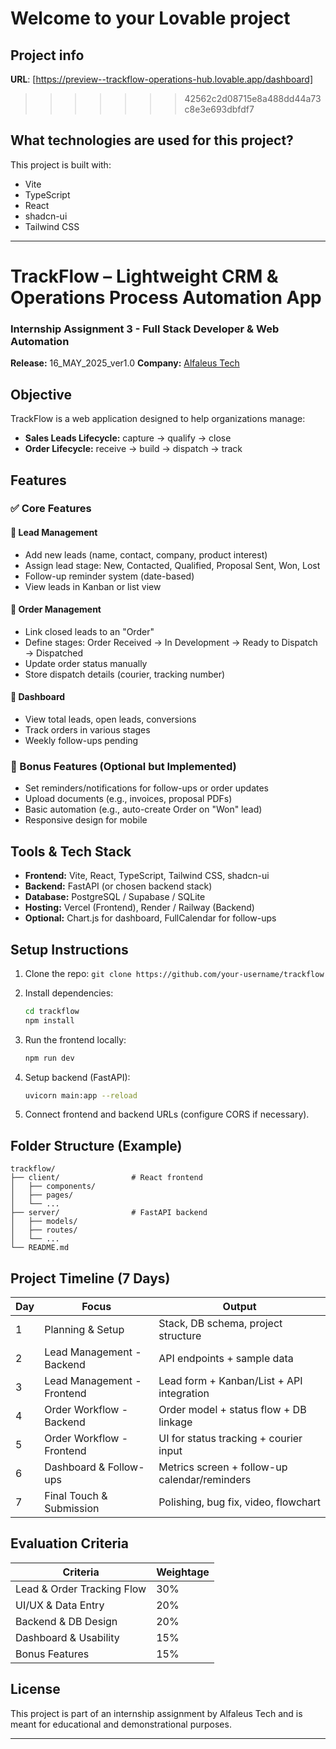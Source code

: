 # Welcome to your Lovable project

## Project info

**URL**: [https://preview--trackflow-operations-hub.lovable.app/dashboard]
>>>>>>> 42562c2d08715e8a488dd44a73c8e3e693dbfdf7

## What technologies are used for this project?

This project is built with:

* Vite
* TypeScript
* React
* shadcn-ui
* Tailwind CSS

---

# TrackFlow – Lightweight CRM & Operations Process Automation App

### Internship Assignment 3 - Full Stack Developer & Web Automation

**Release:** 16\_MAY\_2025\_ver1.0
**Company:** [Alfaleus Tech](https://alfaleus.in/)

## Objective

TrackFlow is a web application designed to help organizations manage:

* **Sales Leads Lifecycle:** capture → qualify → close
* **Order Lifecycle:** receive → build → dispatch → track

## Features

### ✅ Core Features

#### 📌 Lead Management

* Add new leads (name, contact, company, product interest)
* Assign lead stage: New, Contacted, Qualified, Proposal Sent, Won, Lost
* Follow-up reminder system (date-based)
* View leads in Kanban or list view

#### 📌 Order Management

* Link closed leads to an "Order"
* Define stages: Order Received → In Development → Ready to Dispatch → Dispatched
* Update order status manually
* Store dispatch details (courier, tracking number)

#### 📌 Dashboard

* View total leads, open leads, conversions
* Track orders in various stages
* Weekly follow-ups pending

### 🌟 Bonus Features (Optional but Implemented)

* Set reminders/notifications for follow-ups or order updates
* Upload documents (e.g., invoices, proposal PDFs)
* Basic automation (e.g., auto-create Order on "Won" lead)
* Responsive design for mobile

## Tools & Tech Stack

* **Frontend:** Vite, React, TypeScript, Tailwind CSS, shadcn-ui
* **Backend:** FastAPI (or chosen backend stack)
* **Database:** PostgreSQL / Supabase / SQLite
* **Hosting:** Vercel (Frontend), Render / Railway (Backend)
* **Optional:** Chart.js for dashboard, FullCalendar for follow-ups

## Setup Instructions

1. Clone the repo: `git clone https://github.com/your-username/trackflow`
2. Install dependencies:

   ```bash
   cd trackflow
   npm install
   ```
3. Run the frontend locally:

   ```bash
   npm run dev
   ```
4. Setup backend (FastAPI):

   ```bash
   uvicorn main:app --reload
   ```
5. Connect frontend and backend URLs (configure CORS if necessary).

## Folder Structure (Example)

```
trackflow/
├── client/                # React frontend
│   ├── components/
│   ├── pages/
│   └── ...
├── server/                # FastAPI backend
│   ├── models/
│   ├── routes/
│   └── ...
└── README.md
```



## Project Timeline (7 Days)

| Day | Focus                      | Output                                        |
| --- | -------------------------- | --------------------------------------------- |
| 1   | Planning & Setup           | Stack, DB schema, project structure           |
| 2   | Lead Management - Backend  | API endpoints + sample data                   |
| 3   | Lead Management - Frontend | Lead form + Kanban/List + API integration     |
| 4   | Order Workflow - Backend   | Order model + status flow + DB linkage        |
| 5   | Order Workflow - Frontend  | UI for status tracking + courier input        |
| 6   | Dashboard & Follow-ups     | Metrics screen + follow-up calendar/reminders |
| 7   | Final Touch & Submission   | Polishing, bug fix, video, flowchart          |

## Evaluation Criteria

| Criteria                   | Weightage |
| -------------------------- | --------- |
| Lead & Order Tracking Flow | 30%       |
| UI/UX & Data Entry         | 20%       |
| Backend & DB Design        | 20%       |
| Dashboard & Usability      | 15%       |
| Bonus Features             | 15%       |

## License

This project is part of an internship assignment by Alfaleus Tech and is meant for educational and demonstrational purposes.

---
